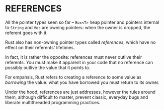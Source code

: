 # REFERENCES

All the pointer types seen so far – `Box<T>` heap pointer and pointers
internal to `String` and `Vec` are owning pointers: when the owner is dropped,
the referent goes with it.

Rust also has non-owning pointer types called _references_, which have no
effect on their referents' lifetimes.

In fact, it is rather the opposite: references must never outlive their
referents. You must make it apparent in your code that no reference can
possibly outlive the value that it points to.

For empahsis, Rust refers to creating a reference to some value as _borrowing_
the value: what you have borrowed you must return to its owner.

Under the hood, references are just addresses, however the rules around them,
although difficult to master, prevent classic, everyday bugs and liberate
multithreaded programming practices.
